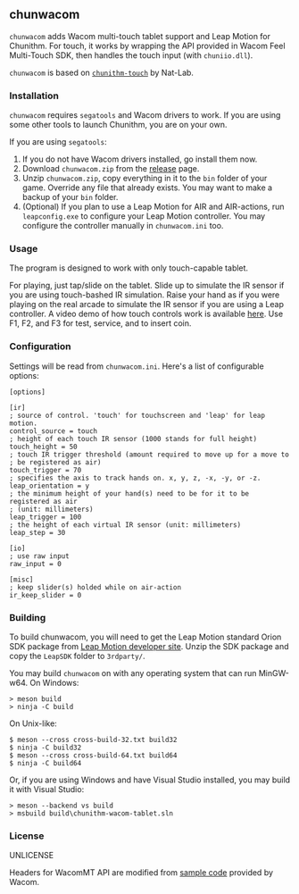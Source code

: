 chunwacom
---

`chunwacom` adds Wacom multi-touch tablet support and Leap Motion for Chunithm. For touch, it works by wrapping the API provided in Wacom Feel Multi-Touch SDK, then handles the touch input (with `chuniio.dll`).

`chunwacom` is based on [`chunithm-touch`](https://github.com/Nat-Lab/chunithm-touch) by Nat-Lab.

### Installation

`chunwacom` requires `segatools` and Wacom drivers to work. If you are using some other tools to launch Chunithm, you are on your own.

If you are using `segatools`:

1. If you do not have Wacom drivers installed, go install them now.
2. Download `chunwacom.zip` from the [release](https://github.com/Joch2520/chunwacom/releases) page.
3. Unzip `chunwacom.zip`, copy everything in it to the `bin` folder of your game. Override any file that already exists. You may want to make a backup of your `bin` folder.
4. (Optional) If you plan to use a Leap Motion for AIR and AIR-actions, run `leapconfig.exe` to configure your Leap Motion controller. You may configure the controller manually in `chunwacom.ini` too.

### Usage

The program is designed to work with only touch-capable tablet.

For playing, just tap/slide on the tablet. Slide up to simulate the IR sensor if you are using touch-bashed IR simulation. Raise your hand as if you were playing on the real arcade to simulate the IR sensor if you are using a Leap controller. A video demo of how touch controls work is available [here](https://youtu.be/Uknwet_-wWw). Use F1, F2, and F3 for test, service, and to insert coin.

### Configuration

Settings will be read from `chunwacom.ini`. Here's a list of configurable options:

```
[options]

[ir]
; source of control. 'touch' for touchscreen and 'leap' for leap motion.
control_source = touch
; height of each touch IR sensor (1000 stands for full height)
touch_height = 50
; touch IR trigger threshold (amount required to move up for a move to
; be registered as air)
touch_trigger = 70
; specifies the axis to track hands on. x, y, z, -x, -y, or -z.
leap_orientation = y
; the minimum height of your hand(s) need to be for it to be registered as air
; (unit: millimeters)
leap_trigger = 100
; the height of each virtual IR sensor (unit: millimeters)
leap_step = 30

[io]
; use raw input
raw_input = 0

[misc]
; keep slider(s) holded while on air-action
ir_keep_slider = 0
```

### Building

To build chunwacom, you will need to get the Leap Motion standard Orion SDK package from [Leap Motion developer site](http://developer.leapmotion.com). Unzip the SDK package and copy the `LeapSDK` folder to `3rdparty/`.

You may build `chunwacom` on with any operating system that can run MinGW-w64. On Windows:

```
> meson build
> ninja -C build
```

On Unix-like:

```
$ meson --cross cross-build-32.txt build32
$ ninja -C build32
$ meson --cross cross-build-64.txt build64
$ ninja -C build64
```

Or, if you are using Windows and have Visual Studio installed, you may build it with Visual Studio:

```
> meson --backend vs build
> msbuild build\chunithm-wacom-tablet.sln
```

### License
UNLICENSE

Headers for WacomMT API are modified from [sample code](https://github.com/Wacom-Developer/wacom-device-kit-windows) provided by Wacom.
